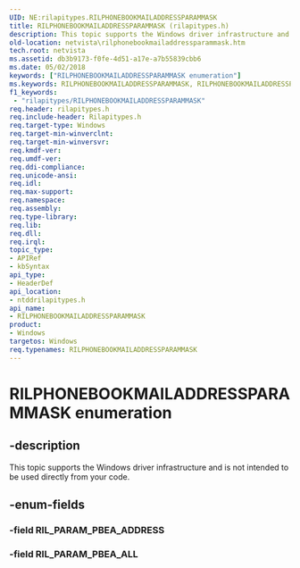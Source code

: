 ```yaml
---
UID: NE:rilapitypes.RILPHONEBOOKMAILADDRESSPARAMMASK
title: RILPHONEBOOKMAILADDRESSPARAMMASK (rilapitypes.h)
description: This topic supports the Windows driver infrastructure and is not intended to be used directly from your code.
old-location: netvista\rilphonebookmailaddressparammask.htm
tech.root: netvista
ms.assetid: db3b9173-f0fe-4d51-a17e-a7b55839cbb6
ms.date: 05/02/2018
keywords: ["RILPHONEBOOKMAILADDRESSPARAMMASK enumeration"]
ms.keywords: RILPHONEBOOKMAILADDRESSPARAMMASK, RILPHONEBOOKMAILADDRESSPARAMMASK enumeration [Network Drivers Starting with Windows Vista], RIL_PARAM_PBEA_ALL, netvista.rilphonebookmailaddressparammask, ntddrilapitypes/RILPHONEBOOKMAILADDRESSPARAMMASK, ntddrilapitypes/RIL_PARAM_PBEA_ALL
f1_keywords:
 - "rilapitypes/RILPHONEBOOKMAILADDRESSPARAMMASK"
req.header: rilapitypes.h
req.include-header: Rilapitypes.h
req.target-type: Windows
req.target-min-winverclnt: 
req.target-min-winversvr: 
req.kmdf-ver: 
req.umdf-ver: 
req.ddi-compliance: 
req.unicode-ansi: 
req.idl: 
req.max-support: 
req.namespace: 
req.assembly: 
req.type-library: 
req.lib: 
req.dll: 
req.irql: 
topic_type:
- APIRef
- kbSyntax
api_type:
- HeaderDef
api_location:
- ntddrilapitypes.h
api_name:
- RILPHONEBOOKMAILADDRESSPARAMMASK
product:
- Windows
targetos: Windows
req.typenames: RILPHONEBOOKMAILADDRESSPARAMMASK
---
```


# RILPHONEBOOKMAILADDRESSPARAMMASK enumeration


## -description


This topic supports the Windows driver infrastructure and is not intended to be used directly from your code.


## -enum-fields




### -field RIL_PARAM_PBEA_ADDRESS


### -field RIL_PARAM_PBEA_ALL

